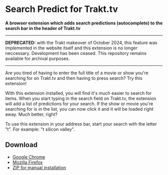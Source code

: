 # Search Predict for Trakt.tv
**A browser extension which adds search predictions (autocomplete) to the search bar in the header of Trakt.tv**

---

**DEPRECATED:** with the Trakt makeover of October 2024, this feature was implemented in the website itself and this extension is no longer neccessary. Development has been ceased. This repository remains available for archival purposes.

---

Are you tired of having to enter the full title of a movie or show you're searching for on Trakt.tv and then having to press search? Try this extension!

With this extension installed, you will find it's much easier to search for items. When you start typing in the search field on Trakt.tv, the extension will add a list of predictions for your search. If the show or movie you're searching for is in the list, you can now click it and it will be loaded right away. Much better, right?

To use this extension in your address bar, start your search with the letter "t". For example: "t silicon valley".

## Download
- [Google Chrome](https://chrome.google.com/webstore/detail/search-predict-for-traktt/aelihdggbimbhmgnjghphaliainkknid)
- [Mozilla Firefox](https://addons.mozilla.org/addon/search-predict-for-trakt-tv/)
- [ZIP for manual installation](https://github.com/FreekBes/trakt_search_predict/archive/master.zip)
